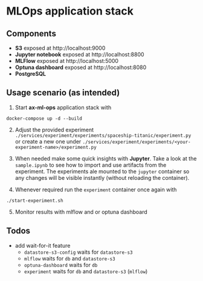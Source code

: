 # MLOps application stack

## Components

* **S3** exposed at http://localhost:9000
* **Jupyter notebook** exposed at http://localhost:8800
* **MLFlow** exposed at http://localhost:5000
* **Optuna dashboard** exposed at http://localhost:8080
* **PostgreSQL**


## Usage scenario (as intended)

1. Start **ax-ml-ops** application stack with
```
docker-compose up -d --build
```

2. Adjust the provided experiment `./services/experiment/experiments/spaceship-titanic/experiment.py` or create a new one under `./services/experiment/experiments/<your-experiment-name>/experiment.py`

3. When needed make some quick insights with **Jupyter**. Take a look at the `sample.ipynb` to see how to import and use artifacts from the experiment. The experiments ale mounted to the `jupyter` container so any changes will be visible instantly (without reloading the container).

4. Whenever required run the `experiment` container once again with
```
./start-experiment.sh
```

5. Monitor results with mlflow and or optuna dashboard

## Todos
* add wait-for-it feature
    * `datastore-s3-config` waits for `datastore-s3`
    * `mlflow` waits for `db` and `datastore-s3`
    * `optuna-dashboard` waits for `db`
    * `experiment` waits for `db` and `datastore-s3` (`mlflow`)
